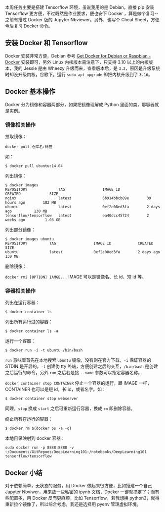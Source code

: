 本周任务主要是搭建 Tensorflow 环境，虽说我用的是 Debian，直接 pip 安装 Tensorflow 更方便，不过既然是作业要求，便也安下 Docker ，算是做个复习--之前有搭过 Docker 版的 Jupyter Nbviewer。另外，也写个 Cheat Sheet，方便今后复习 Docker 命令。

## 安装 Docker 和 Tensorflow

Docker 安装非常方便，Debian 参考 [Get Docker for Debian or Raspbian - Docker](https://docs.docker.com/engine/installation/linux/debian/#/prerequisites) 安装即可，另外 Linux 内核版本需注意下，只支持 3.10 以上的内核版本，我的 Jessie 是由 Wheezy 升级而来，查看版本后，是 `3.2`，原因是升级系统时却没升级内核，谷歌下，运行 `sudo apt upgrade` 即把内核升级到了 `3.16`。

## Docker 基本操作

Docker 分为镜像和容器两部分，如果把镜像理解成 Python 里面的类，那容器就是实例。


### 镜像相关操作

拉取镜像：

`docker pull 仓库名:标签`

如：

```
$ docker pull ubuntu:14.04
```

列出镜像：

```
$ docker images
REPOSITORY              TAG                 IMAGE ID            CREATED             SIZE
nginx                   latest              6b914bbcb89e        39 hours ago        182 MB
ubuntu                  latest              0ef2e08ed3fa        2 days ago          130 MB
tensorflow/tensorflow   latest              ea40dcc45724        2 weeks ago         1.03 GB
```

列出部分镜像：

```
$ docker images ubuntu
REPOSITORY          TAG                 IMAGE ID            CREATED             SIZE
ubuntu              latest              0ef2e08ed3fa        2 days ago          130 MB
```

删除镜像：

`docker rmi [OPTION] IAMGE...` IMAGE 可以是镜像名、长 id、短 id 等。


### 容器相关操作

列出在运行容器：

```
$ docker container ls
```

列出所有运行过的容器：

```
$ docker container ls -a
```

运行一个容器：

```
$ docker run -i -t ubuntu /bin/bash
```

`run` 意味着首先在本地搜索 `ubuntu` 镜像，没有则在官方下载，`-i` 保证容器的 STDIN 是开启的，`-t` 创建伪 tty 终端，方便创建之后的交互，`/bin/bash` 是创建之后运行的命令，另外 `run` 之后若是接 `--name` 参数可以指定容器名称。

`docker container stop CONTAINER` 停止一个容器的运行，跟 IMAGE 一样，CONTAINER 也可以是短 id，长 id，或者名字。如：

```
$ docker container stop webserver
```

同理，`stop` 换成 `start` 之后可重新运行容器，换成 `rm` 即删除容器。

终止所有在运行的容器：

```
$ docker rm $(docker ps -a -q)
```

本地目录映射到 docker 容器：

```
sudo docker run -p 8888:8888 -v ~/Documents/GitRepoes/DeepLearning101:/notebooks/DeepLearning101 tensorflow/tensorflow
```


## Docker 小结

对于依赖简单，无状态的服务，用 Docker 做起来很方便，比如搭建一个自己 Jupyter Nbviwer，用来放一些私密的 ipynb 文档，Docker 一键就搞定了；而有些配置多，用 Docker 反而更麻烦，比如 Tensorflow，若我想换 python3，就得重新拉个镜像了，所以综合考虑，我还是选择用 pyenv 管理虚拟环境。




